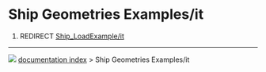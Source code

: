 # Ship Geometries Examples/it
1.  REDIRECT [Ship_LoadExample/it](Ship_LoadExample/it.md)



---
![](images/Button_right.svg) [documentation index](../README.md) > Ship Geometries Examples/it
